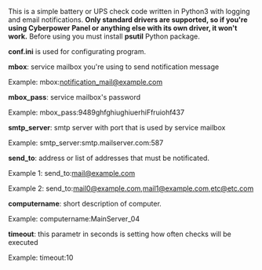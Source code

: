This is a simple battery or UPS check code written in Python3 with logging and email notifications.
<b>Only standard drivers are supported, so if you're using Cyberpower Panel or anything else with its own driver, it won't work.</b>
Before using you must install <b>psutil</b> Python package.

<b>conf.ini</b> is used for configurating program.

<b>mbox</b>: service mailbox you're using to send notification message

Example:
mbox:notification_mail@example.com

<b>mbox_pass</b>: service mailbox's password

Example:
mbox_pass:9489ghfghiughiuerhiFfruiohf437

<b>smtp_server</b>: smtp server with port that is used by service mailbox

Example:
smtp_server:smtp.mailserver.com:587

<b>send_to</b>: address or list of addresses that must be notificated. 

Example 1:
send_to:mail@example.com

Example 2:
send_to:mail0@example.com,mail1@example.com,etc@etc.com

<b>computername</b>: short description of computer.

Example:
computername:MainServer_04

<b>timeout</b>: this parametr in seconds is setting how often checks will be executed

Example:
timeout:10
